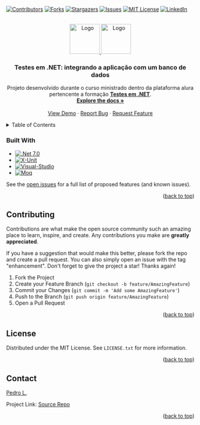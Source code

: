 <a name="readme-top" id="readme-top"></a>

[![Contributors][contributors-shield]][contributors-url]
[![Forks][forks-shield]][forks-url]
[![Stargazers][stars-shield]][stars-url]
[![Issues][issues-shield]][issues-url]
[![MIT License][license-shield]][license-url]
[![LinkedIn][linkedin-shield]][linkedin-url]

<!-- PROJECT LOGO -->
<br />
<div align="center">
  <a href="https://github.com/pedrolssilva/Curso-Testes_em_DotNet-Testando_software">
    <img src="https://seeklogo.com/images/C/c-logo-A44DB3D53C-seeklogo.com.png" alt="Logo" width="80" height="80">
    <img src="https://www.nuget.org/profiles/xunit/avatar?imageSize=512" alt="Logo" width="80" height="80">
  </a>

<h3 align="center">Testes em .NET: integrando a aplicação com um banco de dados</h3>

  <p align="center">
    Projeto desenvolvido durante o curso ministrado dentro da plataforma alura pertencente a formação <a href="https://cursos.alura.com.br/formacao-testes-em-dotnet"><strong>Testes em .NET</strong></a>.
    <br />
    <a href="https://cursos.alura.com.br/course/testes-net-integrando-aplicacao-banco-dados"><strong>Explore the docs »</strong></a>
    <br />
    <br />
    <a href="https://cursos.alura.com.br/course/testes-net-integrando-aplicacao-banco-dados">View Demo</a>
    ·
    <a href="https://github.com/pedrolssilva/Curso_Testes-net-integrando-aplicacao-banco-dados/issues">Report Bug</a>
    ·
    <a href="https://github.com/pedrolssilva/Curso_Testes-net-integrando-aplicacao-banco-dados/issues">Request Feature</a>
  </p>
</div>

<!-- TABLE OF CONTENTS -->
<details>
  <summary>Table of Contents</summary>
  <ol>
    <li>
      <a href="#about-the-project">About The Project</a>
      <ul>
        <li><a href="#built-with">Built With</a></li>
      </ul>
    </li>
    <!-- <li>
      <a href="#getting-started">Getting Started</a>
      <ul>
        <li><a href="#prerequisites">Prerequisites</a></li>
        <li><a href="#installation">Installation</a></li>
      </ul>
    </li>
    <li><a href="#usage">Usage</a></li>
    <li><a href="#roadmap">Roadmap</a></li> -->
    <li><a href="#contributing">Contributing</a></li>
    <li><a href="#license">License</a></li>
    <li><a href="#contact">Contact</a></li>
    <!-- <li><a href="#acknowledgments">Acknowledgments</a></li> -->
  </ol>
</details>

<!-- ABOUT THE PROJECT -->

<!-- ## About The Project -->

<!-- [![Product Name Screen Shot][product-screenshot]](https://example.com) -->

<!-- This project course is part of the [Test in .NET Formation]

<p align="right">(<a href="#readme-top">back to top</a>)</p> -->

### Built With

- [![.Net 7.0][.Net-7.0]][.NET-url]
- [![X-Unit][X-Unit]][X-Unit-url]
- [![Visual-Studio]][Visual-Studio-url]
- [![Moq]][Moq-url]

<!-- <p align="right">(<a href="#readme-top">back to top</a>)</p> -->

<!-- GETTING STARTED -->

<!-- ## Getting Started

This is an example of how you may give instructions on setting up your project locally.
To get a local copy up and running follow these simple example steps. -->

<!-- ### Prerequisites

This is an example of how to list things you need to use the software and how to install them.

- npm
  ```sh
  npm install npm@latest -g
  ```

### Installation

1. Get a free API Key at [https://example.com](https://example.com)
2. Clone the repo
   ```sh
   git clone https://github.com/pedrolssilva/Curso-Testes_em_DotNet-Testando_software.git
   ```
3. Install NPM packages
   ```sh
   npm install
   ```
4. Enter your API in `config.js`
   ```js
   const API_KEY = 'ENTER YOUR API'
   ```

<p align="right">(<a href="#readme-top">back to top</a>)</p> -->

<!-- USAGE EXAMPLES -->

<!-- ## Usage

Use this space to show useful examples of how a project can be used. Additional screenshots, code examples and demos work well in this space. You may also link to more resources.

_For more examples, please refer to the [Documentation](https://example.com)_

<p align="right">(<a href="#readme-top">back to top</a>)</p>

<!-- ROADMAP -->

<!-- ## Roadmap

- [ ] Feature 1
- [ ] Feature 2
- [ ] Feature 3
  - [ ] Nested Feature -->

See the [open issues](https://github.com/pedrolssilva/Curso-Testes_em_DotNet-Testando_software/issues) for a full list of proposed features (and known issues).

<p align="right">(<a href="#readme-top">back to top</a>)</p>

<!-- CONTRIBUTING -->

## Contributing

Contributions are what make the open source community such an amazing place to learn, inspire, and create. Any contributions you make are **greatly appreciated**.

If you have a suggestion that would make this better, please fork the repo and create a pull request. You can also simply open an issue with the tag "enhancement".
Don't forget to give the project a star! Thanks again!

1. Fork the Project
2. Create your Feature Branch (`git checkout -b feature/AmazingFeature`)
3. Commit your Changes (`git commit -m 'Add some AmazingFeature'`)
4. Push to the Branch (`git push origin feature/AmazingFeature`)
5. Open a Pull Request

<p align="right">(<a href="#readme-top">back to top</a>)</p>

<!-- LICENSE -->

## License

Distributed under the MIT License. See `LICENSE.txt` for more information.

<p align="right">(<a href="#readme-top">back to top</a>)</p>

<!-- CONTACT -->

## Contact

[Pedro L.](mailto:pedrolssilva@hotmail.com)

Project Link: [Source Repo](https://github.com/pedrolssilva/Curso-Testes_em_DotNet-Testando_software/)

<p align="right">(<a href="#readme-top">back to top</a>)</p>

<!-- ACKNOWLEDGMENTS -->

<!-- ## Acknowledgments

- []()
- []()
- []()

<p align="right">(<a href="#readme-top">back to top</a>)</p> -->

<!-- MARKDOWN LINKS & IMAGES -->
<!-- https://www.markdownguide.org/basic-syntax/#reference-style-links -->

[contributors-shield]: https://img.shields.io/github/contributors/pedrolssilva/Curso-Testes_em_DotNet-Testando_software.svg?style=for-the-badge
[contributors-url]: https://github.com/pedrolssilva/Curso-Testes_em_DotNet-Testando_software/graphs/contributors
[forks-shield]: https://img.shields.io/github/forks/pedrolssilva/Curso-Testes_em_DotNet-Testando_software.svg?style=for-the-badge
[forks-url]: https://github.com/pedrolssilva/Curso-Testes_em_DotNet-Testando_software/network/members
[stars-shield]: https://img.shields.io/github/stars/pedrolssilva/Curso-Testes_em_DotNet-Testando_software.svg?style=for-the-badge
[stars-url]: https://github.com/pedrolssilva/Curso-Testes_em_DotNet-Testando_software/stargazers
[issues-shield]: https://img.shields.io/github/issues/pedrolssilva/Curso-Testes_em_DotNet-Testando_software.svg?style=for-the-badge
[issues-url]: https://github.com/pedrolssilva/Curso-Testes_em_DotNet-Testando_software/issues
[license-shield]: https://img.shields.io/github/license/pedrolssilva/Curso-Testes_em_DotNet-Testando_software.svg?style=for-the-badge
[license-url]: https://github.com/pedrolssilva/Curso-Testes_em_DotNet-Testando_software/blob/master/LICENSE.txt
[linkedin-shield]: https://img.shields.io/badge/-LinkedIn-black.svg?style=for-the-badge&logo=linkedin&colorB=555
[linkedin-url]: https://linkedin.com/in/pedrolssilva
[product-screenshot]: images/screenshot.png
[.NET-7.0]: https://img.shields.io/badge/.NET-purple?style=for-the-badge&logo=csharp&logoColor=white
[X-Unit]: https://img.shields.io/badge/xunit-ffffff.svg?&style=for-the-badge&logo=X&logoColor=black
[Visual-Studio]: https://img.shields.io/badge/Visual_Studio-5d2b90?style=for-the-badge&logo=visualstudio&logoColor=white
[Moq]: https://img.shields.io/badge/Moq-000?style=for-the-badge&logo=moqups&logoColor=white
[X-Unit-url]: https://xunit.net/
[.NET-url]: https://dotnet.microsoft.com/pt-br/download
[Visual-Studio-url]: https://visualstudio.microsoft.com/pt-br/
[Moq-url]: https://documentation.help/
